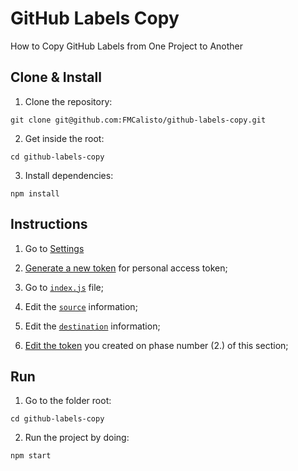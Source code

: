# GitHub Labels Copy

How to Copy GitHub Labels from One Project to Another

## Clone & Install

1. Clone the repository:

```
git clone git@github.com:FMCalisto/github-labels-copy.git
```

2. Get inside the root:

```
cd github-labels-copy
```

3. Install dependencies:

```
npm install
```

## Instructions

1. Go to [Settings](https://github.com/settings/tokens)

2. [Generate a new token](https://github.com/settings/tokens/new) for personal access token;

3. Go to [`index.js`](https://github.com/FMCalisto/github-labels-copy/blob/master/src/index.js) file;

4. Edit the [`source`](https://github.com/FMCalisto/github-labels-copy/blob/master/src/index.js#L13) information;

5. Edit the [`destination`](https://github.com/FMCalisto/github-labels-copy/blob/master/src/index.js#L17) information;

6. [Edit the token](https://github.com/FMCalisto/github-labels-copy/blob/master/src/index.js#L25) you created on phase number (2.) of this section;

## Run

1. Go to the folder root:

```
cd github-labels-copy
```

2. Run the project by doing:

```
npm start
```
